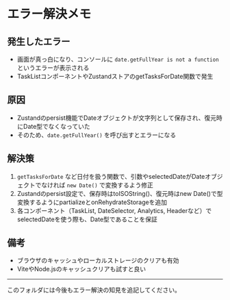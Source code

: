# エラー解決メモ

## 発生したエラー

- 画面が真っ白になり、コンソールに `date.getFullYear is not a function` というエラーが表示される
- TaskListコンポーネントやZustandストアのgetTasksForDate関数で発生

## 原因

- Zustandのpersist機能でDateオブジェクトが文字列として保存され、復元時にDate型でなくなっていた
- そのため、`date.getFullYear()` を呼び出すとエラーになる

## 解決策

1. `getTasksForDate` など日付を扱う関数で、引数やselectedDateがDateオブジェクトでなければ `new Date()` で変換するよう修正
2. Zustandのpersist設定で、保存時はtoISOString()、復元時はnew Date()で型変換するようにpartializeとonRehydrateStorageを追加
3. 各コンポーネント（TaskList, DateSelector, Analytics, Headerなど）でselectedDateを使う際も、Date型であることを保証

## 備考

- ブラウザのキャッシュやローカルストレージのクリアも有効
- ViteやNode.jsのキャッシュクリアも試すと良い

---

このフォルダには今後もエラー解決の知見を追記してください。 